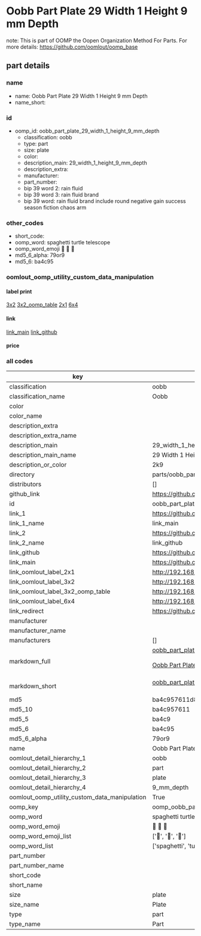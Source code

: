 # Oobb Part Plate 29 Width 1 Height 9 mm Depth  

note: This is part of OOMP the Oopen Organization Method For Parts. For more details: https://github.com/oomlout/oomp_base

##  part details
  







### name
* name: Oobb Part Plate 29 Width 1 Height 9 mm Depth
* name_short: 
### id
* oomp_id: oobb_part_plate_29_width_1_height_9_mm_depth
  * classification: oobb
  * type: part
  * size: plate
  * color: 
  * description_main: 29_width_1_height_9_mm_depth
  * description_extra: 
  * manufacturer: 
  * part_number: 
  * bip 39 word 2: rain fluid
  * bip 39 word 3: rain fluid brand
  * bip 39 word: rain fluid brand include round negative gain success season fiction chaos arm

### other_codes
* short_code: 
* oomp_word: spaghetti turtle telescope
* oomp_word_emoji :spaghetti: :turtle: :telescope:
* md5_6_alpha: 79or9
* md5_6: ba4c95






### oomlout_oomp_utility_custom_data_manipulation
#### label print
[3x2](http://192.168.1.245:1112/?label=oomp%2079or9)
[3x2_oomp_table](http://192.168.1.108:1112/?label=oomp%2079or9)
[2x1](http://192.168.1.242:1112/?label=oomp%2079or9)
[6x4](http://192.168.1.55:1112/?label=oomp%2079or9)    

#### link

[link_main](https://github.com/oomlout/oomlout_oomp_version_1_messy/tree/main/parts/oobb_part_plate_29_width_1_height_9_mm_depth) [link_github](https://github.com/oomlout/oomlout_oomp_version_1_messy/tree/main/parts/oobb_part_plate_29_width_1_height_9_mm_depth)                             

#### price







### all codes 
| key | value |  
| --- | --- |  
| classification | oobb |  
| classification_name | Oobb |  
| color |  |  
| color_name |  |  
| description_extra |  |  
| description_extra_name |  |  
| description_main | 29_width_1_height_9_mm_depth |  
| description_main_name | 29 Width 1 Height 9 mm Depth |  
| description_or_color | 2k9 |  
| directory | parts/oobb_part_plate_29_width_1_height_9_mm_depth |  
| distributors | [] |  
| github_link | https://github.com/oomlout/oomlout_oomp_part_src/tree/main/parts/oobb_part_plate_29_width_1_height_9_mm_depth |  
| id | oobb_part_plate_29_width_1_height_9_mm_depth |  
| link_1 | https://github.com/oomlout/oomlout_oomp_version_1_messy/tree/main/parts/oobb_part_plate_29_width_1_height_9_mm_depth |  
| link_1_name | link_main |  
| link_2 | https://github.com/oomlout/oomlout_oomp_version_1_messy/tree/main/parts/oobb_part_plate_29_width_1_height_9_mm_depth |  
| link_2_name | link_github |  
| link_github | https://github.com/oomlout/oomlout_oomp_version_1_messy/tree/main/parts/oobb_part_plate_29_width_1_height_9_mm_depth |  
| link_main | https://github.com/oomlout/oomlout_oomp_version_1_messy/tree/main/parts/oobb_part_plate_29_width_1_height_9_mm_depth |  
| link_oomlout_label_2x1 | http://192.168.1.242:1112/?label=oomp%2079or9 |  
| link_oomlout_label_3x2 | http://192.168.1.245:1112/?label=oomp%2079or9 |  
| link_oomlout_label_3x2_oomp_table | http://192.168.1.108:1112/?label=oomp%2079or9 |  
| link_oomlout_label_6x4 | http://192.168.1.55:1112/?label=oomp%2079or9 |  
| link_redirect | https://github.com/oomlout/oomlout_oomp_version_1_messy/tree/main/parts/oobb_part_plate_29_width_1_height_9_mm_depth |  
| manufacturer |  |  
| manufacturer_name |  |  
| manufacturers | [] |  
| markdown_full | [oobb_part_plate_29_width_1_height_9_mm_depth](none)<br>[](none)<br>[Oobb Part Plate 29 Width 1 Height 9 Mm Depth](none)<br><br> |  
| markdown_short | [oobb_part_plate_29_width_1_height_9_mm_depth](none)<br><br> |  
| md5 | ba4c957611d84bda4fde372636166d88 |  
| md5_10 | ba4c957611 |  
| md5_5 | ba4c9 |  
| md5_6 | ba4c95 |  
| md5_6_alpha | 79or9 |  
| name | Oobb Part Plate 29 Width 1 Height 9 mm Depth |  
| oomlout_detail_hierarchy_1 | oobb |  
| oomlout_detail_hierarchy_2 | part |  
| oomlout_detail_hierarchy_3 | plate |  
| oomlout_detail_hierarchy_4 | 9_mm_depth |  
| oomlout_oomp_utility_custom_data_manipulation | True |  
| oomp_key | oomp_oobb_part_plate_29_width_1_height_9_mm_depth |  
| oomp_word | spaghetti turtle telescope |  
| oomp_word_emoji | :spaghetti: :turtle: :telescope: |  
| oomp_word_emoji_list | [':spaghetti:', ':turtle:', ':telescope:'] |  
| oomp_word_list | ['spaghetti', 'turtle', 'telescope'] |  
| part_number |  |  
| part_number_name |  |  
| short_code |  |  
| short_name |  |  
| size | plate |  
| size_name | Plate |  
| type | part |  
| type_name | Part |  
